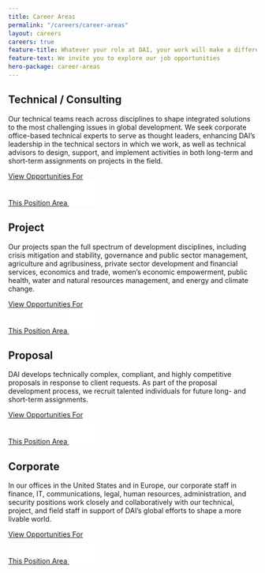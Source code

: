 ```yaml
---
title: Career Areas
permalink: "/careers/career-areas"
layout: careers
careers: true
feature-title: Whatever your role at DAI, your work will make a difference
feature-text: We invite you to explore our job opportunities
hero-package: career-areas
---
```


<section class="career-area">
<div class="container">

<div class="row">
<div class="content">
<div class="content--title">
<h1 class="title line"> Technical / Consulting </h1>
</div>
<div class="content--box">
<p> Our technical teams reach across disciplines to shape integrated solutions to the most challenging issues in global development. We seek corporate office-based technical experts to serve as thought leaders, enhancing DAI’s leadership in the technical sectors in which we work, as well as technical advisors to design, support, and implement activities in both long-term and short-term assignments on projects in the field. </p>
<a href="https://phf.tbe.taleo.net/phf04/ats/careers/v2/jobSearch?act=redirectCwsV2&cws=48&org=DAINC" class="btn btn-primary">
    View Opportunities For <br class="visible-xs">This Position Area
    <img class="icon" src="/careers/assets/build/img/icons/arrow-button.svg" alt="Arrow icon">
</a>
</div>
</div>
<div class="image technical"></div>
</div>

</div>
</section>

<div class="image-banner career-area technical"></div><section class="career-area">
<div class="container">

<div class="row">
<div class="content">
<div class="content--title">
<h1 class="title line"> Project </h1>
</div>
<div class="content--box">
<p> Our projects span the full spectrum of development disciplines, including crisis mitigation and stability, governance and public sector management, agriculture and agribusiness, private sector development and financial services, economics and trade, women’s economic empowerment, public health, water and natural resources management, and energy and climate change. </p>
<a href="https://phf.tbe.taleo.net/phf04/ats/careers/v2/jobSearch?act=redirectCwsV2&cws=48&org=DAINC" class="btn btn-primary">
    View Opportunities For <br class="visible-xs">This Position Area
    <img class="icon" src="/careers/assets/build/img/icons/arrow-button.svg" alt="Arrow icon">
</a>
</div>
</div>
<div class="image project"></div>
</div>

</div>
</section>

<div class="image-banner career-area project"></div><section class="career-area">
<div class="container">

<div class="row">
<div class="content">
<div class="content--title">
<h1 class="title line"> Proposal </h1>
</div>
<div class="content--box">
<p> DAI develops technically complex, compliant, and highly competitive proposals in response to client requests. As part of the proposal development process, we recruit talented individuals for future long- and short-term assignments. </p>
<a href="https://phf.tbe.taleo.net/phf04/ats/careers/v2/jobSearch?act=redirectCwsV2&cws=48&org=DAINC" class="btn btn-primary">
    View Opportunities For <br class="visible-xs">This Position Area
    <img class="icon" src="/careers/assets/build/img/icons/arrow-button.svg" alt="Arrow icon">
</a>
</div>
</div>
<div class="image proposal"></div>
</div>

</div>
</section>

<div class="image-banner career-area proposal"></div><section class="career-area">
<div class="container">

<div class="row">
<div class="content">
<div class="content--title">
<h1 class="title line"> Corporate </h1>
</div>
<div class="content--box">
<p> In our offices in the United States and in Europe, our corporate staff in finance, IT, communications, legal, human resources, administration, and security positions work closely and collaboratively with our technical, project, and field staff in support of DAI’s global efforts to shape a more livable world. </p>
<a href="https://phf.tbe.taleo.net/phf04/ats/careers/v2/jobSearch?act=redirectCwsV2&cws=48&org=DAINC" class="btn btn-primary">
    View Opportunities For <br class="visible-xs">This Position Area
    <img class="icon" src="/careers/assets/build/img/icons/arrow-button.svg" alt="Arrow icon">
</a>
</div>
</div>
<div class="image corporate"></div>
</div>

</div>
</section>